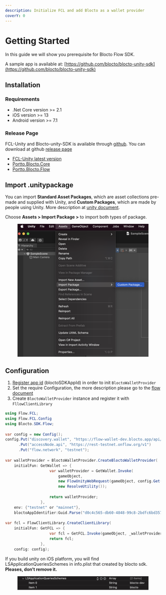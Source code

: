 ```yaml
---
description: Initialize FCL and add Blocto as a wallet provider
coverY: 0
---
```


# Getting Started

In this guide we will show you prerequisite for Blocto Flow SDK.

A sample app is available at: [https://github.com/blocto/blocto-unity-sdk](https://github.com/blocto/blocto-unity-sdk)

## Installation

### Requirements <a href="#requirements" id="requirements"></a>

* .Net Core version >= 2.1
* iOS version >= 13
* Android version >= 7.1

### Release Page

FCL-Unity and Blocto-unity-SDK is available through [github](https://github.com/blocto/blocto-unity-sdk/releases). You can download at github [release page](https://github.com/blocto/blocto-unity-sdk/releases)

* [FCL-Unity latest version](https://github.com/blocto/blocto-unity-sdk/releases/tag/fcl-unity0.2.1)
* [Portto.Blocto.Core](../prerequisite.md#latest-version)
* [Portto.Blocto.Flow](../prerequisite.md#unity-build-setting)

## Import .unitypackage

You can import **Standard Asset Packages**, which are asset collections pre-made and supplied with Unity, and **Custom Packages**, which are made by people using Unity. More description at [unity document](https://docs.unity3d.com/Manual/AssetPackagesImport.html).

Choose **Assets > Import Package >** to import both types of package.

<figure><img src="../../../.gitbook/assets/Import-unity-package.png" alt=""><figcaption></figcaption></figure>

## Configuration

1. [Register app id](https://docs.blocto.app/blocto-sdk/register-app-id) (bloctoSDKAppId) in order to init `BloctoWalletProvider`
2. Set the require Configuration, the more description please go to the [flow document](https://developers.flow.com/tools/fcl-js/reference/configure-fcl#common-configuration-keys)
3. Create `BloctoWalletProvider` instance and register it with `FllowClientLibrary`

```csharp
using Flow.FCL;
using Flow.FCL.Config
using Blocto.SDK.Flow;

var config = new Config();
config.Put("discovery.wallet", "https://flow-wallet-dev.blocto.app/api/flow/authn")
      .Put("accessNode.api", "https://rest-testnet.onflow.org/v1")
      .Put("flow.network", "testnet");
        
var walletProvider = BloctoWalletProvider.CreateBloctoWalletProvider(
    initialFun: GetWallet => {
                    var walletProvider = GetWallet.Invoke(
                        gameObject,
                        new FlowUnityWebRequest(gameObject, config.Get("accessNode.api")),
                        new ResolveUtility());
                    
                    return walletProvider;
                },
    env: {"testnet" or "mainnet"},
    bloctoAppIdentifier:Guid.Parse("d0c4c565-db60-4848-99c8-2bdfc6bd3576"));
        
var fcl = FlowClientLibrary.CreateClientLibrary(
    initialFun: GetFCL => {
                    var fcl = GetFCL.Invoke(gameObject, _walletProvider, new ResolveUtility());
                    return fcl;
                }, 
    config: config);
```

If you build unity on iOS platform, you will find LSApplicationQueriesSchemes in info.plist that created by blocto sdk. **Pleases, don’t remove it.**

<figure><img src="../../../.gitbook/assets/Screen Shot 2022-11-18 at 9.59.45 AM (1) (1) (1) (1) (1).png" alt=""><figcaption></figcaption></figure>
